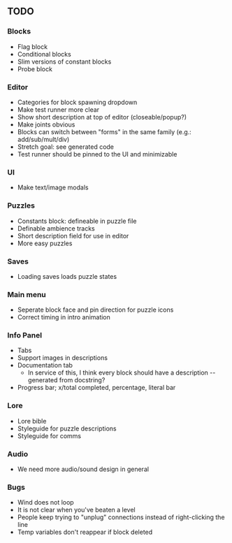 ## TODO
### Blocks
- Flag block
- Conditional blocks
- Slim versions of constant blocks
- Probe block

### Editor
- Categories for block spawning dropdown
- Make test runner more clear
- Show short description at top of editor (closeable/popup?)
- Make joints obvious
- Blocks can switch between "forms" in the same family (e.g.: add/sub/mult/div)
- Stretch goal: see generated code
- Test runner should be pinned to the UI and minimizable

### UI
- Make text/image modals

### Puzzles
- Constants block: defineable in puzzle file
- Definable ambience tracks
- Short description field for use in editor
- More easy puzzles

### Saves
- Loading saves loads puzzle states

### Main menu
- Seperate block face and pin direction for puzzle icons
- Correct timing in intro animation

### Info Panel
- Tabs
- Support images in descriptions
- Documentation tab
  - In service of this, I think every block should have a description -- generated from docstring?
- Progress bar; x/total completed, percentage, literal bar

### Lore
- Lore bible
- Styleguide for puzzle descriptions
- Styleguide for comms

### Audio
- We need more audio/sound design in general

### Bugs
- Wind does not loop
- It is not clear when you've beaten a level
- People keep trying to "unplug" connections instead of right-clicking the line
- Temp variables don't reappear if block deleted
